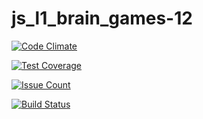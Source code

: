 # js_l1_brain_games-12

[![Code Climate](https://codeclimate.com/github/ula9/js_l1_brain_games-s12/badges/gpa.svg)](https://codeclimate.com/github/ula9/js_l1_brain_games-s12)

[![Test Coverage](https://codeclimate.com/github/ula9/js_l1_brain_games-s12/badges/coverage.svg)](https://codeclimate.com/github/ula9/js_l1_brain_games-s12/coverage)

[![Issue Count](https://codeclimate.com/github/ula9/js_l1_brain_games-s12/badges/issue_count.svg)](https://codeclimate.com/github/ula9/js_l1_brain_games-s12)

[![Build Status](https://travis-ci.org/ula9/js_l1_brain_games-s12.svg?branch=temp)](https://travis-ci.org/ula9/js_l1_brain_games-s12)
